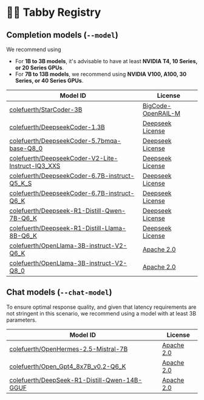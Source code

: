 # 🧑‍🔬 Tabby Registry

## Completion models (`--model`)

We recommend using

* For **1B to 3B models**, it's advisable to have at least **NVIDIA T4, 10 Series, or 20 Series GPUs**.
* For **7B to 13B models**, we recommend using **NVIDIA V100, A100, 30 Series, or 40 Series GPUs**.

| Model ID | License |
| -------- | ------- |
| [colefuerth/StarCoder-3B](https://huggingface.co/bigcode/starcoderbase-3b) | [BigCode-OpenRAIL-M](https://huggingface.co/spaces/bigcode/bigcode-model-license-agreement) |
| [colefuerth/DeepseekCoder-1.3B](https://huggingface.co/deepseek-ai/deepseek-coder-1.3b-instruct) | [Deepseek License](https://github.com/deepseek-ai/deepseek-coder/blob/main/LICENSE-MODEL) |
| [colefuerth/DeepseekCoder-5.7bmqa-base-Q8_0](https://huggingface.co/deepseek-ai/deepseek-coder-5.7bmqa-base) | [Deepseek License](https://github.com/deepseek-ai/deepseek-coder/blob/main/LICENSE-MODEL) |
| [colefuerth/DeepseekCoder-V2-Lite-Instruct-IQ3_XXS](https://huggingface.co/deepseek-ai/DeepSeek-Coder-V2-Lite-Instruct) | [Deepseek License](https://github.com/deepseek-ai/deepseek-coder/blob/main/LICENSE-MODEL) |
| [colefuerth/DeepseekCoder-6.7B-instruct-Q5_K_S](https://huggingface.co/deepseek-ai/deepseek-coder-6.7b-instruct) | [Deepseek License](https://github.com/deepseek-ai/deepseek-coder/blob/main/LICENSE-MODEL) |
| [colefuerth/DeepseekCoder-6.7B-instruct-Q6_K](https://huggingface.co/deepseek-ai/deepseek-coder-6.7b-instruct) | [Deepseek License](https://github.com/deepseek-ai/deepseek-coder/blob/main/LICENSE-MODEL) |
| [colefuerth/Deepseek-R1-Distill-Qwen-7B-Q6_K](https://huggingface.co/deepseek-ai/DeepSeek-R1-Distill-Qwen-7B) | [Deepseek License](https://github.com/deepseek-ai/deepseek-coder/blob/main/LICENSE-MODEL) |
| [colefuerth/Deepseek-R1-Distill-Llama-8B-Q6_K](https://huggingface.co/deepseek-ai/DeepSeek-R1-Distill-Llama-8B) | [Deepseek License](https://github.com/deepseek-ai/deepseek-coder/blob/main/LICENSE-MODEL) |
| [colefuerth/OpenLlama-3B-instruct-V2-Q6_K](https://huggingface.co/codellama/CodeLlama-7b-hf) | [Apache 2.0](https://choosealicense.com/licenses/apache-2.0/) |
| [colefuerth/OpenLlama-3B-instruct-V2-Q8_0](https://huggingface.co/codellama/CodeLlama-7b-hf) | [Apache 2.0](https://choosealicense.com/licenses/apache-2.0/) |


## Chat models (`--chat-model`)

To ensure optimal response quality, and given that latency requirements are not stringent in this scenario, we recommend using a model with at least 3B parameters.

| Model ID | License |
| -------- | ------- |
| [colefuerth/OpenHermes-2.5-Mistral-7B](https://huggingface.co/teknium/OpenHermes-2.5-Mistral-7B) | [Apache 2.0](https://choosealicense.com/licenses/apache-2.0/) |
| [colefuerth/Open_Gpt4_8x7B_v0.2-Q6_K](https://huggingface.co/rombodawg/Open_Gpt4_8x7B_v0.2) | [Apache 2.0](https://choosealicense.com/licenses/apache-2.0/) |
| [colefuerth/DeepSeek-R1-Distill-Qwen-14B-GGUF](https://huggingface.co/unsloth/DeepSeek-R1-Distill-Qwen-7B-GGUF) | [Apache 2.0](https://choosealicense.com/licenses/apache-2.0/) |
